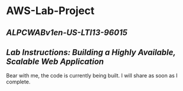 # AWS-Lab-Project
## *ALPCWABv1en-US-LTI13-96015*
## *Lab Instructions: Building a Highly Available, Scalable Web Application*

Bear with me, the code is currently being built. I will share as soon as I complete.
